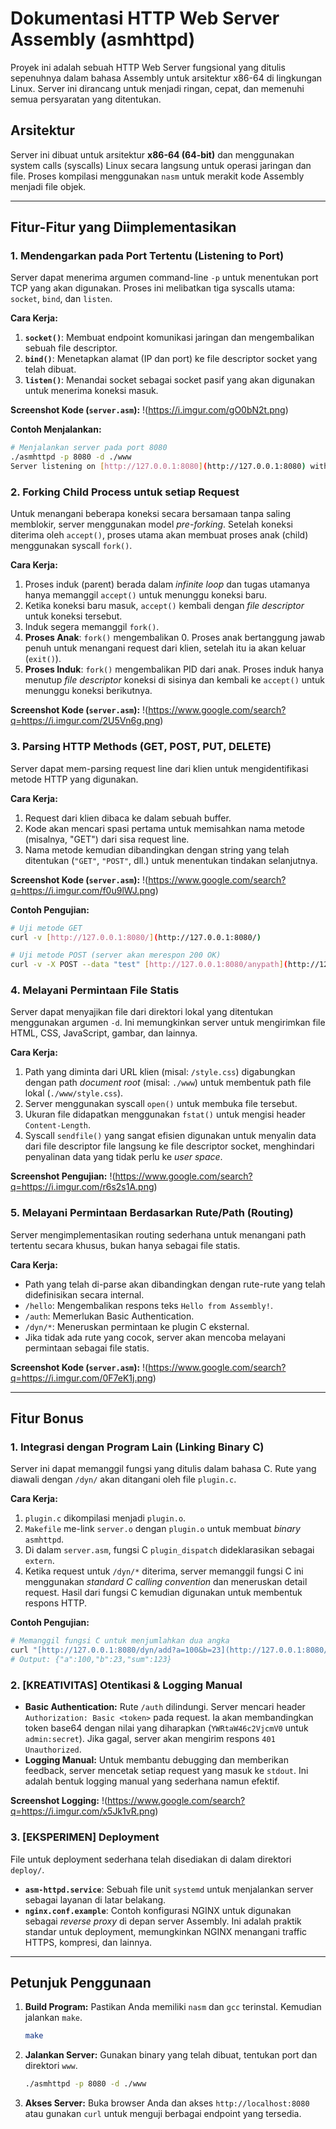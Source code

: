 # Dokumentasi HTTP Web Server Assembly (asmhttpd)

Proyek ini adalah sebuah HTTP Web Server fungsional yang ditulis sepenuhnya dalam bahasa Assembly untuk arsitektur x86-64 di lingkungan Linux. Server ini dirancang untuk menjadi ringan, cepat, dan memenuhi semua persyaratan yang ditentukan.

## Arsitektur

Server ini dibuat untuk arsitektur **x86-64 (64-bit)** dan menggunakan system calls (syscalls) Linux secara langsung untuk operasi jaringan dan file. Proses kompilasi menggunakan `nasm` untuk merakit kode Assembly menjadi file objek.

---

## Fitur-Fitur yang Diimplementasikan

### 1. Mendengarkan pada Port Tertentu (Listening to Port)

Server dapat menerima argumen command-line `-p` untuk menentukan port TCP yang akan digunakan. Proses ini melibatkan tiga syscalls utama: `socket`, `bind`, dan `listen`.

**Cara Kerja:**
1.  **`socket()`**: Membuat endpoint komunikasi jaringan dan mengembalikan sebuah file descriptor.
2.  **`bind()`**: Menetapkan alamat (IP dan port) ke file descriptor socket yang telah dibuat.
3.  **`listen()`**: Menandai socket sebagai socket pasif yang akan digunakan untuk menerima koneksi masuk.

**Screenshot Kode (`server.asm`):**
!(https://i.imgur.com/gO0bN2t.png)

**Contoh Menjalankan:**
```bash
# Menjalankan server pada port 8080
./asmhttpd -p 8080 -d ./www
Server listening on [http://127.0.0.1:8080](http://127.0.0.1:8080) with docroot './www'...
````

### 2\. Forking Child Process untuk setiap Request

Untuk menangani beberapa koneksi secara bersamaan tanpa saling memblokir, server menggunakan model *pre-forking*. Setelah koneksi diterima oleh `accept()`, proses utama akan membuat proses anak (child) menggunakan syscall `fork()`.

**Cara Kerja:**

1.  Proses induk (parent) berada dalam *infinite loop* dan tugas utamanya hanya memanggil `accept()` untuk menunggu koneksi baru.
2.  Ketika koneksi baru masuk, `accept()` kembali dengan *file descriptor* untuk koneksi tersebut.
3.  Induk segera memanggil `fork()`.
4.  **Proses Anak**: `fork()` mengembalikan 0. Proses anak bertanggung jawab penuh untuk menangani request dari klien, setelah itu ia akan keluar (`exit()`).
5.  **Proses Induk**: `fork()` mengembalikan PID dari anak. Proses induk hanya menutup *file descriptor* koneksi di sisinya dan kembali ke `accept()` untuk menunggu koneksi berikutnya.

**Screenshot Kode (`server.asm`):**
\!(https://www.google.com/search?q=https://i.imgur.com/2U5Vn6g.png)

### 3\. Parsing HTTP Methods (GET, POST, PUT, DELETE)

Server dapat mem-parsing request line dari klien untuk mengidentifikasi metode HTTP yang digunakan.

**Cara Kerja:**

1.  Request dari klien dibaca ke dalam sebuah buffer.
2.  Kode akan mencari spasi pertama untuk memisahkan nama metode (misalnya, "GET") dari sisa request line.
3.  Nama metode kemudian dibandingkan dengan string yang telah ditentukan (`"GET"`, `"POST"`, dll.) untuk menentukan tindakan selanjutnya.

**Screenshot Kode (`server.asm`):**
\!(https://www.google.com/search?q=https://i.imgur.com/f0u9lWJ.png)

**Contoh Pengujian:**

```bash
# Uji metode GET
curl -v [http://127.0.0.1:8080/](http://127.0.0.1:8080/)

# Uji metode POST (server akan merespon 200 OK)
curl -v -X POST --data "test" [http://127.0.0.1:8080/anypath](http://127.0.0.1:8080/anypath)
```

### 4\. Melayani Permintaan File Statis

Server dapat menyajikan file dari direktori lokal yang ditentukan menggunakan argumen `-d`. Ini memungkinkan server untuk mengirimkan file HTML, CSS, JavaScript, gambar, dan lainnya.

**Cara Kerja:**

1.  Path yang diminta dari URL klien (misal: `/style.css`) digabungkan dengan path *document root* (misal: `./www`) untuk membentuk path file lokal (`./www/style.css`).
2.  Server menggunakan syscall `open()` untuk membuka file tersebut.
3.  Ukuran file didapatkan menggunakan `fstat()` untuk mengisi header `Content-Length`.
4.  Syscall `sendfile()` yang sangat efisien digunakan untuk menyalin data dari file descriptor file langsung ke file descriptor socket, menghindari penyalinan data yang tidak perlu ke *user space*.

**Screenshot Pengujian:**
\!(https://www.google.com/search?q=https://i.imgur.com/r6s2s1A.png)

### 5\. Melayani Permintaan Berdasarkan Rute/Path (Routing)

Server mengimplementasikan routing sederhana untuk menangani path tertentu secara khusus, bukan hanya sebagai file statis.

**Cara Kerja:**

  - Path yang telah di-parse akan dibandingkan dengan rute-rute yang telah didefinisikan secara internal.
  - `/hello`: Mengembalikan respons teks `Hello from Assembly!`.
  - `/auth`: Memerlukan Basic Authentication.
  - `/dyn/*`: Meneruskan permintaan ke plugin C eksternal.
  - Jika tidak ada rute yang cocok, server akan mencoba melayani permintaan sebagai file statis.

**Screenshot Kode (`server.asm`):**
\!(https://www.google.com/search?q=https://i.imgur.com/0F7eK1j.png)

-----

## Fitur Bonus

### 1\. Integrasi dengan Program Lain (Linking Binary C)

Server ini dapat memanggil fungsi yang ditulis dalam bahasa C. Rute yang diawali dengan `/dyn/` akan ditangani oleh file `plugin.c`.

**Cara Kerja:**

1.  `plugin.c` dikompilasi menjadi `plugin.o`.
2.  `Makefile` me-link `server.o` dengan `plugin.o` untuk membuat *binary* `asmhttpd`.
3.  Di dalam `server.asm`, fungsi C `plugin_dispatch` dideklarasikan sebagai `extern`.
4.  Ketika request untuk `/dyn/*` diterima, server memanggil fungsi C ini menggunakan *standard C calling convention* dan meneruskan detail request. Hasil dari fungsi C kemudian digunakan untuk membentuk respons HTTP.

**Contoh Pengujian:**

```bash
# Memanggil fungsi C untuk menjumlahkan dua angka
curl "[http://127.0.0.1:8080/dyn/add?a=100&b=23](http://127.0.0.1:8080/dyn/add?a=100&b=23)"
# Output: {"a":100,"b":23,"sum":123}
```

### 2\. [KREATIVITAS] Otentikasi & Logging Manual

  - **Basic Authentication:** Rute `/auth` dilindungi. Server mencari header `Authorization: Basic <token>` pada request. Ia akan membandingkan token base64 dengan nilai yang diharapkan (`YWRtaW46c2VjcmV0` untuk `admin:secret`). Jika gagal, server akan mengirim respons `401 Unauthorized`.
  - **Logging Manual:** Untuk membantu debugging dan memberikan feedback, server mencetak setiap request yang masuk ke `stdout`. Ini adalah bentuk logging manual yang sederhana namun efektif.

**Screenshot Logging:**
\!(https://www.google.com/search?q=https://i.imgur.com/x5Jk1vR.png)

### 3\. [EKSPERIMEN] Deployment

File untuk deployment sederhana telah disediakan di dalam direktori `deploy/`.

  - **`asm-httpd.service`**: Sebuah file unit `systemd` untuk menjalankan server sebagai layanan di latar belakang.
  - **`nginx.conf.example`**: Contoh konfigurasi NGINX untuk digunakan sebagai *reverse proxy* di depan server Assembly. Ini adalah praktik standar untuk deployment, memungkinkan NGINX menangani traffic HTTPS, kompresi, dan lainnya.

-----

## Petunjuk Penggunaan

1.  **Build Program:**
    Pastikan Anda memiliki `nasm` dan `gcc` terinstal. Kemudian jalankan `make`.

    ```bash
    make
    ```

2.  **Jalankan Server:**
    Gunakan binary yang telah dibuat, tentukan port dan direktori `www`.

    ```bash
    ./asmhttpd -p 8080 -d ./www
    ```

3.  **Akses Server:**
    Buka browser Anda dan akses `http://localhost:8080` atau gunakan `curl` untuk menguji berbagai endpoint yang tersedia.